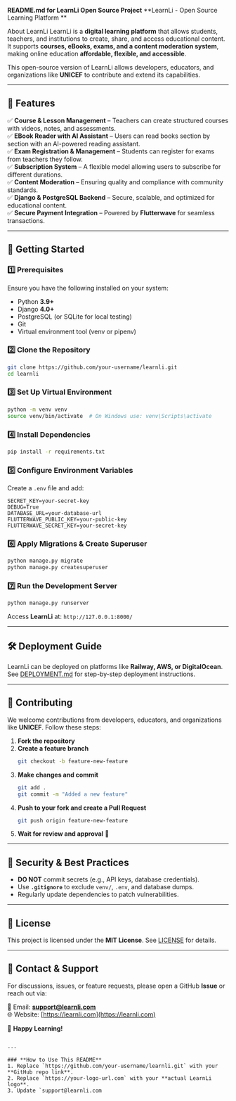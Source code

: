 **README.md for LearnLi Open Source Project**
**LearnLi - Open Source Learning Platform  **

About LearnLi 
LearnLi is a **digital learning platform** that allows students, teachers, and institutions to create, share, and access educational content. It supports **courses, eBooks, exams, and a content moderation system**, making online education **affordable, flexible, and accessible**.  

This open-source version of LearnLi allows developers, educators, and organizations like **UNICEF** to contribute and extend its capabilities.  

---

## 🌟 Features  
✅ **Course & Lesson Management** – Teachers can create structured courses with videos, notes, and assessments.  
✅ **EBook Reader with AI Assistant** – Users can read books section by section with an AI-powered reading assistant.  
✅ **Exam Registration & Management** – Students can register for exams from teachers they follow.  
✅ **Subscription System** – A flexible model allowing users to subscribe for different durations.  
✅ **Content Moderation** – Ensuring quality and compliance with community standards.  
✅ **Django & PostgreSQL Backend** – Secure, scalable, and optimized for educational content.  
✅ **Secure Payment Integration** – Powered by **Flutterwave** for seamless transactions.  

---

## 🚀 Getting Started  

### **1️⃣ Prerequisites**  
Ensure you have the following installed on your system:  
- Python **3.9+**  
- Django **4.0+**  
- PostgreSQL (or SQLite for local testing)  
- Git  
- Virtual environment tool (venv or pipenv)  

### **2️⃣ Clone the Repository**  
```sh
git clone https://github.com/your-username/learnli.git
cd learnli
```

### **3️⃣ Set Up Virtual Environment**  
```sh
python -m venv venv
source venv/bin/activate  # On Windows use: venv\Scripts\activate
```

### **4️⃣ Install Dependencies**  
```sh
pip install -r requirements.txt
```

### **5️⃣ Configure Environment Variables**  
Create a `.env` file and add:  
```env
SECRET_KEY=your-secret-key  
DEBUG=True  
DATABASE_URL=your-database-url  
FLUTTERWAVE_PUBLIC_KEY=your-public-key  
FLUTTERWAVE_SECRET_KEY=your-secret-key  
```

### **6️⃣ Apply Migrations & Create Superuser**  
```sh
python manage.py migrate
python manage.py createsuperuser
```

### **7️⃣ Run the Development Server**  
```sh
python manage.py runserver
```
Access **LearnLi** at: `http://127.0.0.1:8000/`

---

## 🛠️ Deployment Guide  
LearnLi can be deployed on platforms like **Railway, AWS, or DigitalOcean**. See [DEPLOYMENT.md](DEPLOYMENT.md) for step-by-step deployment instructions.  

---

## 🤝 Contributing  

We welcome contributions from developers, educators, and organizations like **UNICEF**. Follow these steps:  

1. **Fork the repository**  
2. **Create a feature branch**  
   ```sh
   git checkout -b feature-new-feature
   ```
3. **Make changes and commit**  
   ```sh
   git add .
   git commit -m "Added a new feature"
   ```
4. **Push to your fork and create a Pull Request**  
   ```sh
   git push origin feature-new-feature
   ```
5. **Wait for review and approval** 🎉  

---

## 🔐 Security & Best Practices  

- **DO NOT** commit secrets (e.g., API keys, database credentials).  
- Use **`.gitignore`** to exclude `venv/`, `.env`, and database dumps.  
- Regularly update dependencies to patch vulnerabilities.  

---

## 📜 License  

This project is licensed under the **MIT License**. See [LICENSE](LICENSE) for details.  

---

## 🎯 Contact & Support  

For discussions, issues, or feature requests, please open a GitHub **Issue** or reach out via:  

📩 Email: **support@learnli.com**  
🌐 Website: [https://learnli.com](https://learnli.com)  

🚀 **Happy Learning!**  
```

---

### **How to Use This README**
1. Replace `https://github.com/your-username/learnli.git` with your **GitHub repo link**.
2. Replace `https://your-logo-url.com` with your **actual LearnLi logo**.
3. Update `support@learnli.com
